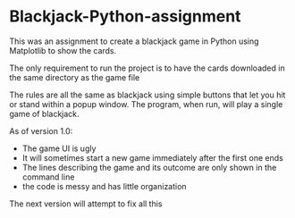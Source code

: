 # Blackjack-Python-assignment
This was an assignment to create a blackjack game in Python using Matplotlib to show the cards.

The only requirement to run the project is to have the cards downloaded in the same directory as the game file

The rules are all the same as blackjack using simple buttons that let you hit or stand within a popup window.
The program, when run, will play a single game of blackjack.


As of version 1.0:
- The game UI is ugly
- It will sometimes start a new game immediately after the first one ends
- The lines describing the game and its outcome are only shown in the command line
- the code is messy and has little organization
  
The next version will attempt to fix all this
